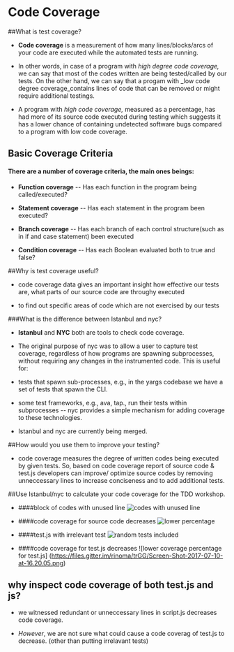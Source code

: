 # Code Coverage 
##What is test coverage?
* **Code coverage** is a measurement of how many lines/blocks/arcs of your code are executed while the automated tests are running.
 
* In other words, in case of a program with _high degree code coverage,_ we can say that most of the codes written are being tested/called by our tests. On the other hand, we can say that a progam with _low code degree coverage_contains lines of code that can be removed or might require additional testings.

* A program with _high code coverage,_ measured as a percentage, has had more of its source code executed during testing which suggests it has a lower chance of containing undetected software bugs compared to a program with low code coverage. 

 
## Basic Coverage Criteria 
#### There are a number of coverage criteria, the main ones beings:
* **Function coverage** -- Has each function in the program being called/executed?

* **Statement coverage** -- Has each statement in the program been executed?

* **Branch coverage** -- Has each branch of each control structure(such as in if and case statement) been executed 

* **Condition coverage**  -- Has each Boolean evaluated both to true and false?
 
##Why is test coverage useful? 

* code coverage data gives an important insight how effective our tests are, what parts of our source code are throughy executed 

* to find out specific areas of code which are not exercised by our tests 

###What is the difference between Istanbul and nyc?
* **Istanbul** and **NYC** both are tools to check code coverage.
* The original purpose of nyc was to allow a user to capture test coverage, regardless of how programs are spawning subprocesses, without requiring any changes in the instrumented code. This is useful for:

* tests that spawn sub-processes, e.g., in the yargs codebase we have a set of tests that spawn the CLI.

* some test frameworks, e.g., ava, tap., run their tests within subprocesses -- nyc provides a simple mechanism for adding coverage to these technologies.

* Istanbul and nyc are currently being merged. 

##How would you use them to improve your testing?
* code coverage measures the degree of written codes being executed by given tests. So, based on code coverage report of source code & test.js developers can improve/ optimize source codes by removing unneccessary lines to increase conciseness and to add additional tests. 


##Use Istanbul/nyc to calculate your code coverage for the TDD workshop.

* ####block of codes with unused line
![codes with unused line](https://files.gitter.im/rinoma/mvtE/Screen-Shot-2017-07-10-at-15.22.37.png)

* ####code coverage for source code decreases
![lower percentage](https://files.gitter.im/rinoma/mvtE/Screen-Shot-2017-07-10-at-15.22.23.png)

* ####test.js with irrelevant test
![random tests included](https://files.gitter.im/rinoma/mvtE/Screen-Shot-2017-07-10-at-15.36.54.png)

* ####code coverage for test.js decreases 
![lower coverage percentage for test.js] (https://files.gitter.im/rinoma/trGG/Screen-Shot-2017-07-10-at-16.20.05.png)

## why inspect code coverage of both test.js and js? 
* we witnessed redundant or unneccessary lines in script.js decreases code coverage.

* *However*, we are not sure what could cause a code coverag of test.js to decrease. (other than putting irrelavant tests)   